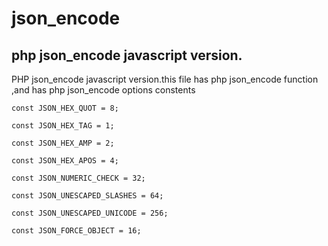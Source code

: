 # json_encode
## php json_encode javascript version.
<p>PHP json_encode javascript version.this file has php json_encode function ,and has php json_encode options constents</p>
<p><code>const JSON_HEX_QUOT = 8;</code></p>
<p><code>const JSON_HEX_TAG = 1;</code></p>
<p><code>const JSON_HEX_AMP = 2;</code></p>
<p><code>const JSON_HEX_APOS = 4;</code></p>
<p><code>const JSON_NUMERIC_CHECK = 32;</code></p>
<p><code>const JSON_UNESCAPED_SLASHES = 64;</code></p>
<p><code>const JSON_UNESCAPED_UNICODE = 256;</code></p>
<p><code>const JSON_FORCE_OBJECT = 16;</code></code></p>
